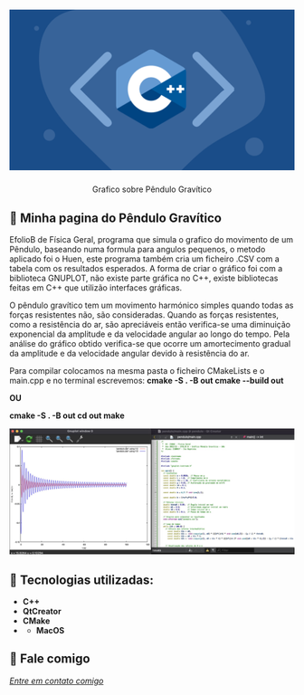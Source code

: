 
<h1 align="center">
    <img width="600" src="cplusplus.png" />
</h1>


<p align="center">
Grafico sobre Pêndulo Gravítico
</p>

📌 Minha pagina do Pêndulo Gravítico
------------------
EfolioB de Física Geral, programa que simula o grafico do movimento de um Pêndulo, baseando numa formula para angulos pequenos, o metodo aplicado foi o Huen, este programa também cria um ficheiro .CSV com a tabela com os resultados esperados.
A forma de criar o gráfico foi com a biblioteca GNUPLOT, não existe parte gráfica no C++, existe bibliotecas feitas em C++ que utilizão interfaces gráficas.

O pêndulo gravítico tem um movimento harmónico simples quando todas as forças resistentes não, são consideradas.
Quando as forças resistentes, como a resistência do ar, são apreciáveis então verifica-se uma diminuição exponencial da amplitude e da velocidade angular ao longo do tempo.
Pela análise do gráfico obtido verifica-se que ocorre um amortecimento gradual da amplitude e da velocidade angular devido à resistência do ar. 
 
Para compilar colocamos na mesma pasta o ficheiro CMakeLists e o main.cpp e no terminal escrevemos:
<strong>cmake -S . -B out
cmake --build out

OU

cmake -S . -B out 
cd out 
make</strong>



<img src="grafico.jpg" >


🔧 Tecnologias utilizadas:
------------------

- <strong>C++</strong>
- <strong>QtCreator</strong>
- <strong>CMake</strong>
- - <strong>MacOS</strong>

💬 Fale comigo
------------------
[*Entre em contato comigo*](https://www.linkedin.com/in/ivo-baptista-3712144/)















